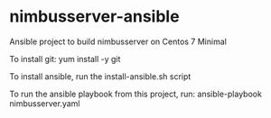 # nimbusserver-ansible
Ansible project to build nimbusserver on Centos 7 Minimal
 
To install git: yum install -y git

To install ansible, run the install-ansible.sh script

To run the ansible playbook from this project, run: ansible-playbook nimbusserver.yaml
